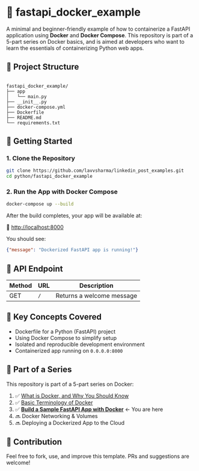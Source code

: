 # 🚀 fastapi_docker_example

A minimal and beginner-friendly example of how to containerize a FastAPI application using **Docker** and **Docker Compose**. This repository is part of a 5-part series on Docker basics, and is aimed at developers who want to learn the essentials of containerizing Python web apps.

## 📂 Project Structure

```

fastapi_docker_example/
├── app
│   └── main.py
├── __init__.py
├── docker-compose.yml
├── Dockerfile
├── README.md
└── requirements.txt

````

## 🚀 Getting Started

### 1. Clone the Repository

```bash
git clone https://github.com/lavvsharma/linkedin_post_examples.git
cd python/fastapi_docker_example
````

### 2. Run the App with Docker Compose

```bash
docker-compose up --build
```

After the build completes, your app will be available at:

📍 [http://localhost:8000](http://localhost:8000)

You should see:

```json
{"message": "Dockerized FastAPI app is running!"}
```

## 🧪 API Endpoint

| Method | URL | Description               |
| ------ | --- | ------------------------- |
| GET    | `/` | Returns a welcome message |

## 🐳 Key Concepts Covered

* Dockerfile for a Python (FastAPI) project
* Using Docker Compose to simplify setup
* Isolated and reproducible development environment
* Containerized app running on `0.0.0.0:8000`

## 📘 Part of a Series

This repository is part of a 5-part series on Docker:

1. ✅ [What is Docker, and Why You Should Know](#)
2. ✅ [Basic Terminology of Docker](#)
3. ✅ **[Build a Sample FastAPI App with Docker](#)** ← You are here
4. 🔜 Docker Networking & Volumes
5. 🔜 Deploying a Dockerized App to the Cloud

## 🙌 Contribution

Feel free to fork, use, and improve this template. PRs and suggestions are welcome!
